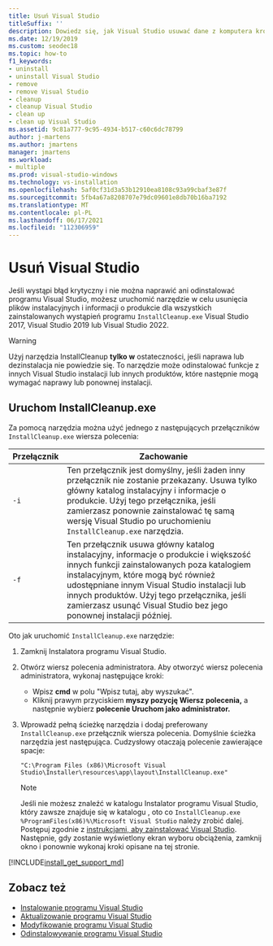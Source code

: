 ```yaml
---
title: Usuń Visual Studio
titleSuffix: ''
description: Dowiedz się, jak Visual Studio usuwać dane z komputera krok po kroku.
ms.date: 12/19/2019
ms.custom: seodec18
ms.topic: how-to
f1_keywords:
- uninstall
- uninstall Visual Studio
- remove
- remove Visual Studio
- cleanup
- cleanup Visual Studio
- clean up
- clean up Visual Studio
ms.assetid: 9c81a777-9c95-4934-b517-c60c6dc78799
author: j-martens
ms.author: jmartens
manager: jmartens
ms.workload:
- multiple
ms.prod: visual-studio-windows
ms.technology: vs-installation
ms.openlocfilehash: 5af0cf31d3a53b12910ea8108c93a99cbaf3e87f
ms.sourcegitcommit: 5fb4a67a8208707e79dc09601e8db70b16ba7192
ms.translationtype: MT
ms.contentlocale: pl-PL
ms.lasthandoff: 06/17/2021
ms.locfileid: "112306959"
---
```

# <a name="remove-visual-studio"></a>Usuń Visual Studio

Jeśli wystąpi błąd krytyczny i nie można naprawić ani odinstalować programu Visual Studio, możesz uruchomić narzędzie w celu usunięcia plików instalacyjnych i informacji o produkcie dla wszystkich zainstalowanych wystąpień programu `InstallCleanup.exe` Visual Studio 2017, Visual Studio 2019 lub Visual Studio 2022.

> [!WARNING]
> Użyj narzędzia InstallCleanup **tylko w** ostateczności, jeśli naprawa lub dezinstalacja nie powiedzie się. To narzędzie może odinstalować funkcje z innych Visual Studio instalacji lub innych produktów, które następnie mogą wymagać naprawy lub ponownej instalacji.

## <a name="run-installcleanupexe"></a>Uruchom InstallCleanup.exe

Za pomocą narzędzia można użyć jednego z następujących przełączników `InstallCleanup.exe` wiersza polecenia:

| Przełącznik | Zachowanie                                                                                                                                                                                                                                                                                                                 |
|--------|--------------------------------------------------------------------------------------------------------------------------------------------------------------------------------------------------------------------------------------------------------------------------------------------------------------------------|
| `-i`   | Ten przełącznik jest domyślny, jeśli żaden inny przełącznik nie zostanie przekazany. Usuwa tylko główny katalog instalacyjny i informacje o produkcie. Użyj tego przełącznika, jeśli zamierzasz ponownie zainstalować tę samą wersję Visual Studio po uruchomieniu `InstallCleanup.exe` narzędzia.                                                              |
| `-f`   | Ten przełącznik usuwa główny katalog instalacyjny, informacje o produkcie i większość innych funkcji zainstalowanych poza katalogiem instalacyjnym, które mogą być również udostępniane innym Visual Studio instalacji lub innych produktów. Użyj tego przełącznika, jeśli zamierzasz usunąć Visual Studio bez jego ponownej instalacji później. |

Oto jak uruchomić `InstallCleanup.exe` narzędzie:

1. Zamknij Instalatora programu Visual Studio.
1. Otwórz wiersz polecenia administratora. Aby otworzyć wiersz polecenia administratora, wykonaj następujące kroki:
   * Wpisz **cmd** w polu "Wpisz tutaj, aby wyszukać".
   * Kliknij prawym przyciskiem **myszy pozycję Wiersz polecenia,** a następnie wybierz **polecenie Uruchom jako administrator.**
1. Wprowadź pełną ścieżkę narzędzia i dodaj preferowany `InstallCleanup.exe` przełącznik wiersza polecenia. Domyślnie ścieżka narzędzia jest następująca. Cudzysłowy otaczają polecenie zawierające spacje:

   ```shell
   "C:\Program Files (x86)\Microsoft Visual Studio\Installer\resources\app\layout\InstallCleanup.exe"
   ```

   > [!NOTE]
   > Jeśli nie możesz znaleźć w katalogu Instalator programu Visual Studio, który zawsze znajduje się w katalogu , oto co `InstallCleanup.exe` `%ProgramFiles(x86)%\Microsoft Visual Studio` należy zrobić dalej. Postępuj zgodnie z [instrukcjami, aby zainstalować Visual Studio](install-visual-studio.md). Następnie, gdy zostanie wyświetlony ekran wyboru obciążenia, zamknij okno i ponownie wykonaj kroki opisane na tej stronie.

[!INCLUDE[install_get_support_md](includes/install_get_support_md.md)]

## <a name="see-also"></a>Zobacz też

* [Instalowanie programu Visual Studio](install-visual-studio.md)
* [Aktualizowanie programu Visual Studio](update-visual-studio.md)
* [Modyfikowanie programu Visual Studio](modify-visual-studio.md)
* [Odinstalowywanie programu Visual Studio](uninstall-visual-studio.md)
